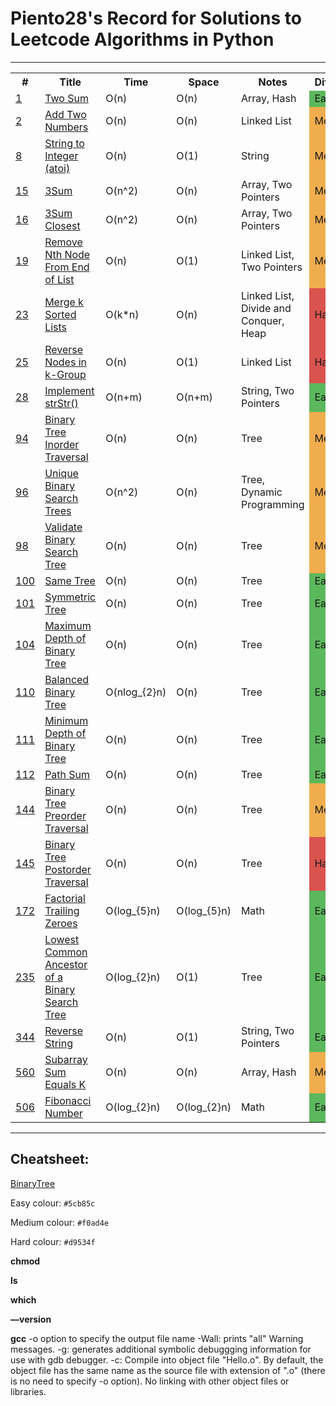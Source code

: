 # Piento28's Record for Solutions to Leetcode Algorithms in Python

-----

<table>
  <tr>
    <th>#</th>
    <th>Title</th>
    <th>Time</th>
    <th>Space</th>
    <th>Notes</th>
    <th>Difficulty</th>
  </tr>
  <tr>
    <td><a href="./Solved/1.py">1</a></td>
    <td><a href="https://leetcode.com/problems/two-sum/description/">Two Sum</a></td>
    <td>O(n)</td>
    <td>O(n)</td>
    <td>Array, Hash</td>
    <td bgcolor="#5cb85c">Easy</td>
  </tr>
  <tr>
    <td><a href="./Solved/2.py">2</a></td>
    <td><a href="https://leetcode.com/problems/add-two-numbers/">Add Two Numbers</a></td>
    <td>O(n)</td>
    <td>O(n)</td>
    <td>Linked List</td>
    <td bgcolor="#f0ad4e">Medium</td>
  </tr>
  <tr>
    <td><a href="./Solved/8.py">8</a></td>
    <td><a href="https://leetcode.com/problems/string-to-integer-atoi/">String to Integer (atoi)</a></td>
    <td>O(n)</td>
    <td>O(1)</td>
    <td>String</td>
    <td bgcolor="#f0ad4e">Medium</td>
  </tr>
  <tr>
    <td><a href="./Solved/15.py">15</a></td>
    <td><a href="https://leetcode.com/problems/3sum/">3Sum</a></td>
    <td>O(n^2)</td>
    <td>O(n)</td>
    <td>Array, Two Pointers</td>
    <td bgcolor="#f0ad4e">Medium</td>
  </tr>
  <tr>
    <td><a href="./Solved/16.py">16</a></td>
    <td><a href="https://leetcode.com/problems/3sum-closest/">3Sum Closest</a></td>
    <td>O(n^2)</td>
    <td>O(n)</td>
    <td>Array, Two Pointers</td>
    <td bgcolor="#f0ad4e">Medium</td>
  </tr>
  <tr>
    <td><a href="./Solved/19.py">19</a></td>
    <td><a href="https://leetcode.com/problems/remove-nth-node-from-end-of-list/">Remove Nth Node From End of List</a></td>
    <td>O(n)</td>
    <td>O(1)</td>
    <td>Linked List, Two Pointers</td>
    <td bgcolor="#f0ad4e">Medium</td>
  </tr>
  <tr>
    <td><a href="./Solved/23.py">23</a></td>
    <td><a href="https://leetcode.com/problems/merge-k-sorted-lists/">Merge k Sorted Lists</a></td>
    <td>O(k*n)</td>
    <td>O(n)</td>
    <td>Linked List, Divide and Conquer, Heap</td>
    <td bgcolor="#d9534f">Hard</td>
  </tr>
  <tr>
    <td><a href="./Solved/25.py">25</a></td>
    <td><a href="https://leetcode.com/problems/reverse-nodes-in-k-group/">Reverse Nodes in k-Group</a></td>
    <td>O(n)</td>
    <td>O(1)</td>
    <td>Linked List</td>
    <td bgcolor="#d9534f">Hard</td>
  </tr>
  <tr>
    <td><a href="./Solved/28.py">28</a></td>
    <td><a href="https://leetcode.com/problems/implement-strstr/">Implement strStr()</a></td>
    <td>O(n+m)</td>
    <td>O(n+m)</td>
    <td>String, Two Pointers</td>
    <td bgcolor="#5cb85c">Easy</td>
  </tr>
  <tr>
    <td><a href="./Solved/94.py">94</a></td>
    <td><a href="https://leetcode.com/problems/binary-tree-inorder-traversal/">Binary Tree Inorder Traversal</a></td>
    <td>O(n)</td>
    <td>O(n)</td>
    <td>Tree</td>
    <td bgcolor="#f0ad4e">Medium</td>
  </tr>
  <tr>
    <td><a href="./Solved/96.py">96</a></td>
    <td><a href="https://leetcode.com/problems/unique-binary-search-trees/">Unique Binary Search Trees</a></td>
    <td>O(n^2)</td>
    <td>O(n)</td>
    <td>Tree, Dynamic Programming</td>
    <td bgcolor="#f0ad4e">Medium</td>
  </tr>
  <tr>
    <td><a href="./Solved/98.py">98</a></td>
    <td><a href="https://leetcode.com/problems/validate-binary-search-tree/">Validate Binary Search Tree</a></td>
    <td>O(n)</td>
    <td>O(n)</td>
    <td>Tree</td>
    <td bgcolor="#f0ad4e">Medium</td>
  </tr>
  <tr>
    <td><a href="./Solved/100.py">100</a></td>
    <td><a href="https://leetcode.com/problems/same-tree/">Same Tree</a></td>
    <td>O(n)</td>
    <td>O(n)</td>
    <td>Tree</td>
    <td bgcolor="#5cb85c">Easy</td>
  </tr>
  <tr>
    <td><a href="./Solved/101.py">101</a></td>
    <td><a href="https://leetcode.com/problems/symmetric-tree/">Symmetric Tree</a></td>
    <td>O(n)</td>
    <td>O(n)</td>
    <td>Tree</td>
    <td bgcolor="#5cb85c">Easy</td>
  </tr>
  <tr>
    <td><a href="./Solved/104.py">104</a></td>
    <td><a href="https://leetcode.com/problems/maximum-depth-of-binary-tree/">Maximum Depth of Binary Tree</a></td>
    <td>O(n)</td>
    <td>O(n)</td>
    <td>Tree</td>
    <td bgcolor="#5cb85c">Easy</td>
  </tr>
  <tr>
    <td><a href="./Solved/110.py">110</a></td>
    <td><a href="https://leetcode.com/problems/balanced-binary-tree/">Balanced Binary Tree</a></td>
    <td>O(nlog_{2}n)</td>
    <td>O(n)</td>
    <td>Tree</td>
    <td bgcolor="#5cb85c">Easy</td>
  </tr>
  <tr>
    <td><a href="./Solved/111.py">111</a></td>
    <td><a href="https://leetcode.com/problems/minimum-depth-of-binary-tree/">Minimum Depth of Binary Tree</a></td>
    <td>O(n)</td>
    <td>O(n)</td>
    <td>Tree</td>
    <td bgcolor="#5cb85c">Easy</td>
  </tr>
  <tr>
    <td><a href="./Solved/112.py">112</a></td>
    <td><a href="https://leetcode.com/problems/path-sum/">Path Sum</a></td>
    <td>O(n)</td>
    <td>O(n)</td>
    <td>Tree</td>
    <td bgcolor="#5cb85c">Easy</td>
  </tr>
  <tr>
    <td><a href="./Solved/144.py">144</a></td>
    <td><a href="https://leetcode.com/problems/binary-tree-preorder-traversal/">Binary Tree Preorder Traversal</a></td>
    <td>O(n)</td>
    <td>O(n)</td>
    <td>Tree</td>
    <td bgcolor="#f0ad4e">Medium</td>
  </tr>
  <tr>
    <td><a href="./Solved/145.py">145</a></td>
    <td><a href="https://leetcode.com/problems/binary-tree-postorder-traversal/">Binary Tree Postorder Traversal</a></td>
    <td>O(n)</td>
    <td>O(n)</td>
    <td>Tree</td>
    <td bgcolor="#d9534f">Hard</td>
  </tr>
  <tr>
    <td><a href="./Solved/172.py">172</a></td>
    <td><a href="https://leetcode.com/problems/factorial-trailing-zeroes/">Factorial Trailing Zeroes</a></td>
    <td>O(log_{5}n)</td>
    <td>O(log_{5}n)</td>
    <td>Math</td>
    <td bgcolor="#5cb85c">Easy</td>
  </tr>
  <tr>
    <td><a href="./Solved/235.py">235</a></td>
    <td><a href="https://leetcode.com/problems/lowest-common-ancestor-of-a-binary-search-tree/">Lowest Common Ancestor of a Binary Search Tree
</a></td>
    <td>O(log_{2}n)</td>
    <td>O(1)</td>
    <td>Tree</td>
    <td bgcolor="#5cb85c">Easy</td>
  </tr>
  <tr>
    <td><a href="./Solved/344.py">344</a></td>
    <td><a href="https://leetcode.com/problems/reverse-string/">Reverse String</a></td>
    <td>O(n)</td>
    <td>O(1)</td>
    <td>String, Two Pointers</td>
    <td bgcolor="#5cb85c">Easy</td>
  </tr>
  <tr>
    <td><a href="./Solved/560.py">560</a></td>
    <td><a href="https://leetcode.com/problems/subarray-sum-equals-k/">Subarray Sum Equals K</a></td>
    <td>O(n)</td>
    <td>O(n)</td>
    <td>Array, Hash</td>
    <td bgcolor="#f0ad4e">Medium</td>
  </tr>
  <tr>
    <td><a href="./Solved/506.py">506</a></td>
    <td><a href="https://leetcode.com/problems/fibonacci-number/">Fibonacci Number</a></td>
    <td>O(log_{2}n)</td>
    <td>O(log_{2}n)</td>
    <td>Math</td>
    <td bgcolor="#5cb85c">Easy</td>
  </tr>
</table>

-----

## Cheatsheet:

<a href="./Solved/BinaryTree.py">BinaryTree</a>

Easy colour: `#5cb85c`

Medium colour: `#f0ad4e`

Hard colour: `#d9534f`

**chmod**

**ls**

**which**

**—version**

**gcc**
	-o option to specify the output file name
	-Wall: prints "all" Warning messages.
	-g: generates additional symbolic debuggging information for use with gdb debugger.
	-c: Compile into object file "Hello.o". By default, the object file has the same name as the source file with 
extension of ".o" (there is no need to specify -o option). No linking with other object files or libraries.